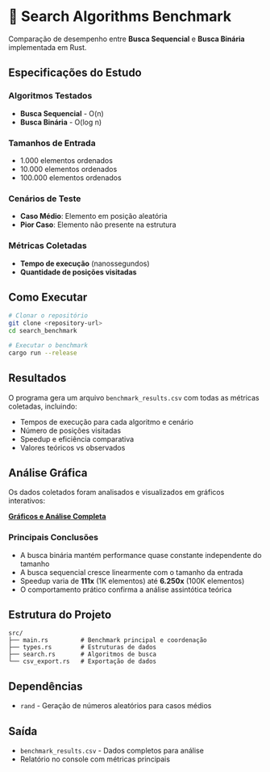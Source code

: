 # 🦀 Search Algorithms Benchmark

Comparação de desempenho entre **Busca Sequencial** e **Busca Binária** implementada em Rust.

## Especificações do Estudo

### Algoritmos Testados

- **Busca Sequencial** - O(n)
- **Busca Binária** - O(log n)

### Tamanhos de Entrada

- 1.000 elementos ordenados
- 10.000 elementos ordenados
- 100.000 elementos ordenados

### Cenários de Teste

- **Caso Médio**: Elemento em posição aleatória
- **Pior Caso**: Elemento não presente na estrutura

### Métricas Coletadas

- **Tempo de execução** (nanossegundos)
- **Quantidade de posições visitadas**

## Como Executar

```bash
# Clonar o repositório
git clone <repository-url>
cd search_benchmark

# Executar o benchmark
cargo run --release
```

## Resultados

O programa gera um arquivo `benchmark_results.csv` com todas as métricas coletadas, incluindo:

- Tempos de execução para cada algoritmo e cenário
- Número de posições visitadas
- Speedup e eficiência comparativa
- Valores teóricos vs observados

## Análise Gráfica

Os dados coletados foram analisados e visualizados em gráficos interativos:

**[Gráficos e Análise Completa](https://colab.research.google.com/drive/1X3MSX1ADwnVWsTnTZruGSonPsenqh43v?usp=sharing)**

### Principais Conclusões

- A busca binária mantém performance quase constante independente do tamanho
- A busca sequencial cresce linearmente com o tamanho da entrada
- Speedup varia de **111x** (1K elementos) até **6.250x** (100K elementos)
- O comportamento prático confirma a análise assintótica teórica

## Estrutura do Projeto

```
src/
├── main.rs         # Benchmark principal e coordenação
├── types.rs        # Estruturas de dados
├── search.rs       # Algoritmos de busca
└── csv_export.rs   # Exportação de dados
```

## Dependências

- `rand` - Geração de números aleatórios para casos médios

## Saída

- `benchmark_results.csv` - Dados completos para análise
- Relatório no console com métricas principais
